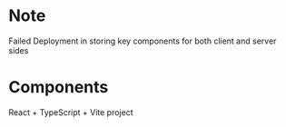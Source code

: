 

# Note
Failed Deployment in storing key components for both client and server sides
# Components 
React + TypeScript + Vite project
